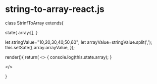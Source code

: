 # string-to-array-react.js
class StrinfToArray extends{

state{
array:[],
}

let stringValue="10,20,30,40,50,60";
let arrayValue=stringValue.split(',');
this.setSate({
array:arrayValue,
});

render(){
return(
<>
{
console.log(this.state.array);
}

</>

}
